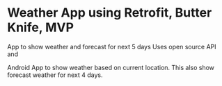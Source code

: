 # Weather App using Retrofit, Butter Knife, MVP
App to show weather and forecast for next 5 days
Uses open source API and 

Android App to show weather based on current location. This also show forecast weather for next 4 days. 

